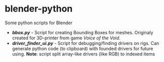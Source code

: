 # blender-python
Some python scripts for Blender

- ***bbox.py*** - Script for creating Bounding Boxes for meshes. Originaly created for 3D-printer from game *Voice of the Void*.
- ***driver_finder_ui.py*** - Script for debugging/finding drivers on rigs. Can generate python code (to clipboard) with founded drivers for future using. **Note**: script split array-like drivers (like RGB) to indexed items

